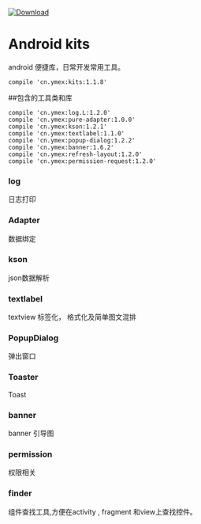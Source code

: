 [ ![Download](https://api.bintray.com/packages/ymex/maven/kits/images/download.svg) ](https://bintray.com/ymex/maven/kits/_latestVersion)

# Android kits

android 便捷库，日常开发常用工具。

```
compile 'cn.ymex:kits:1.1.8'
```

##包含的工具类和库
```
compile 'cn.ymex:log.L:1.2.0'
compile 'cn.ymex:pure-adapter:1.0.0'
compile 'cn.ymex:kson:1.2.1'
compile 'cn.ymex:textlabel:1.1.0'
compile 'cn.ymex:popup-dialog:1.2.2'
compile 'cn.ymex:banner:1.6.2'
compile 'cn.ymex:refresh-layout:1.2.0'
compile 'cn.ymex:permission-request:1.2.0'
```

### log 
日志打印

### Adapter
数据绑定

### kson
json数据解析

### textlabel
textview 标签化， 格式化及简单图文混排

### PopupDialog
弹出窗口

### Toaster
Toast

### banner
banner 引导图

### permission
权限相关

### finder
组件查找工具,方便在activity , fragment 和view上查找控件。
